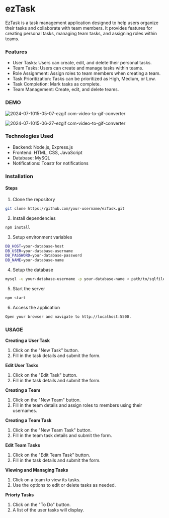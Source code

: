 **<h1>ezTask</h1>**

EzTask is a task management application designed to help users organize their tasks and collaborate with team members. It provides features for creating personal tasks, managing team tasks, and assigning roles within teams.

**<h3>Features</h3>**

- User Tasks: Users can create, edit, and delete their personal tasks.
- Team Tasks: Users can create and manage tasks within teams.
- Role Assignment: Assign roles to team members when creating a team.
- Task Prioritization: Tasks can be prioritized as High, Medium, or Low.
- Task Completion: Mark tasks as complete.
- Team Management: Create, edit, and delete teams.

**<h3>DEMO</h3>**

![2024-07-1015-05-07-ezgif com-video-to-gif-converter](https://github.com/szymonfedak/ezTask/assets/131200019/a8dfa0f5-061e-4025-a61c-05c9dc2481a4)

![2024-07-1015-06-27-ezgif com-video-to-gif-converter](https://github.com/szymonfedak/ezTask/assets/131200019/7c01d752-96a1-45df-8e50-ac871ecfcf72)

**<h3>Technologies Used</h3>**
- Backend: Node.js, Express.js
- Frontend: HTML, CSS, JavaScript
- Database: MySQL
- Notifications: Toastr for notifications

**<h3>Installation</h3>**

**<h4>Steps</h4>**
1. Clone the repository
```sh
git clone https://github.com/your-username/ezTask.git
```
2. Install dependencies
```sh
npm install
```
3. Setup environment variables
```sh
DB_HOST=your-database-host
DB_USER=your-database-username
DB_PASSWORD=your-database-password
DB_NAME=your-database-name
```
4. Setup the database
```sh
mysql -u your-database-username -p your-database-name < path/to/sqlfile.sql
```
5. Start the server
```sh
npm start
```
6. Access the application
```sh
Open your browser and navigate to http://localhost:5500.
```

**<h3>USAGE</h3>**

**Creating a User Task**
1. Click on the "New Task" button.
2. Fill in the task details and submit the form.

**Edit User Tasks**
1. Click on the "Edit Task" button.
2. Fill in the task details and submit the form.

**Creating a Team**
1. Click on the "New Team" button.
2. Fill in the team details and assign roles to members using their usernames.

**Creating a Team Task**
1. Click on the "New Team Task" button.
2. Fill in the team task details and submit the form.

**Edit Team Tasks**
1. Click on the "Edit Team Task" button.
2. Fill in the task details and submit the form.

**Viewing and Managing Tasks**
1. Click on a team to view its tasks.
2. Use the options to edit or delete tasks as needed.

**Priorty Tasks**
1. Click on the "To Do" button.
2. A list of the user tasks will display.

